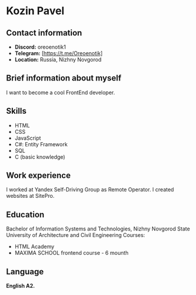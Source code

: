 # Kozin Pavel

## Contact information

- **Discord:** oreoenotik1
- **Telegram:** [https://t.me/Oreoenotik]
- **Location:** Russia, Nizhny Novgorod

## Brief information about myself

I want to become a cool FrontEnd developer.

## Skills

- HTML
- CSS
- JavaScript
- C#: Entity Framework
- SQL
- C (basic knowledge)

## Work experience

I worked at Yandex Self-Driving Group as Remote Operator. I created websites at SitePro.

## Education

Bachelor of Information Systems and Technologies, Nizhny Novgorod State University of Architecture and Civil Engineering
Courses:

- HTML Academy
- MAXIMA SCHOOL frontend course - 6 mounth

## Language

**English A2.**
